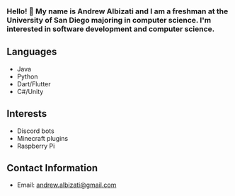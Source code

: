 ### Hello! 👋  My name is Andrew Albizati and I am a freshman at the University of San Diego majoring in computer science. I'm interested in software development and computer science.

## Languages
- Java
- Python
- Dart/Flutter
- C#/Unity

## Interests
- Discord bots
- Minecraft plugins
- Raspberry Pi


## Contact Information
- Email: andrew.albizati@gmail.com
